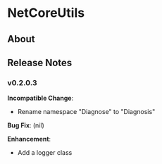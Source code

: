 # NetCoreUtils

## About

## Release Notes

### v0.2.0.3

**Incompatible Change**:

- Rename namespace "Diagnose" to "Diagnosis"

**Bug Fix**: (nil)

**Enhancement**:

- Add a logger class
